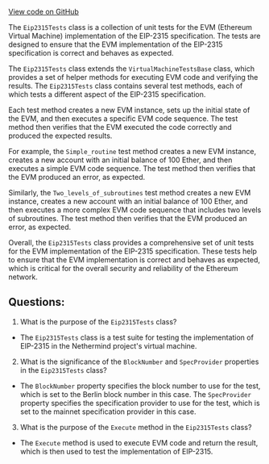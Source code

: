 [View code on GitHub](https://github.com/nethermindeth/nethermind/Nethermind.Evm.Test/Eip2315Tests.cs)

The `Eip2315Tests` class is a collection of unit tests for the EVM (Ethereum Virtual Machine) implementation of the EIP-2315 specification. The tests are designed to ensure that the EVM implementation of the EIP-2315 specification is correct and behaves as expected.

The `Eip2315Tests` class extends the `VirtualMachineTestsBase` class, which provides a set of helper methods for executing EVM code and verifying the results. The `Eip2315Tests` class contains several test methods, each of which tests a different aspect of the EIP-2315 specification.

Each test method creates a new EVM instance, sets up the initial state of the EVM, and then executes a specific EVM code sequence. The test method then verifies that the EVM executed the code correctly and produced the expected results.

For example, the `Simple_routine` test method creates a new EVM instance, creates a new account with an initial balance of 100 Ether, and then executes a simple EVM code sequence. The test method then verifies that the EVM produced an error, as expected.

Similarly, the `Two_levels_of_subroutines` test method creates a new EVM instance, creates a new account with an initial balance of 100 Ether, and then executes a more complex EVM code sequence that includes two levels of subroutines. The test method then verifies that the EVM produced an error, as expected.

Overall, the `Eip2315Tests` class provides a comprehensive set of unit tests for the EVM implementation of the EIP-2315 specification. These tests help to ensure that the EVM implementation is correct and behaves as expected, which is critical for the overall security and reliability of the Ethereum network.
## Questions: 
 1. What is the purpose of the `Eip2315Tests` class?
- The `Eip2315Tests` class is a test suite for testing the implementation of EIP-2315 in the Nethermind project's virtual machine.

2. What is the significance of the `BlockNumber` and `SpecProvider` properties in the `Eip2315Tests` class?
- The `BlockNumber` property specifies the block number to use for the test, which is set to the Berlin block number in this case. The `SpecProvider` property specifies the specification provider to use for the test, which is set to the mainnet specification provider in this case.

3. What is the purpose of the `Execute` method in the `Eip2315Tests` class?
- The `Execute` method is used to execute EVM code and return the result, which is then used to test the implementation of EIP-2315.